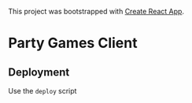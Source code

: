 This project was bootstrapped with [Create React App](https://github.com/facebook/create-react-app).

# Party Games Client

## Deployment

Use the `deploy` script
